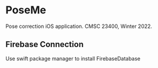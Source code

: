 # PoseMe

Pose correction iOS application. CMSC 23400, Winter 2022.

## Firebase Connection 
Use swift package manager to install FirebaseDatabase



